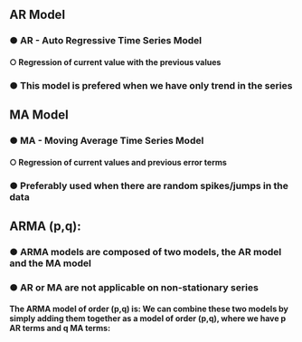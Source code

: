 ## AR Model

### ● AR - Auto Regressive Time Series Model
#### ○ Regression of current value with the previous values

### ● This model is prefered when we have only trend in the series


## MA Model

### ● MA - Moving Average Time Series Model
#### ○ Regression of current values and previous error terms

### ● Preferably used when there are random spikes/jumps in the data

## ARMA (p,q):
### ● ARMA models are composed of two models, the AR model and the MA model
### ● AR or MA are not applicable on non-stationary series
#### The ARMA model of order (p,q) is: We can combine these two models by simply adding them together as a model of order (p,q), where we have p AR terms and q MA terms:
